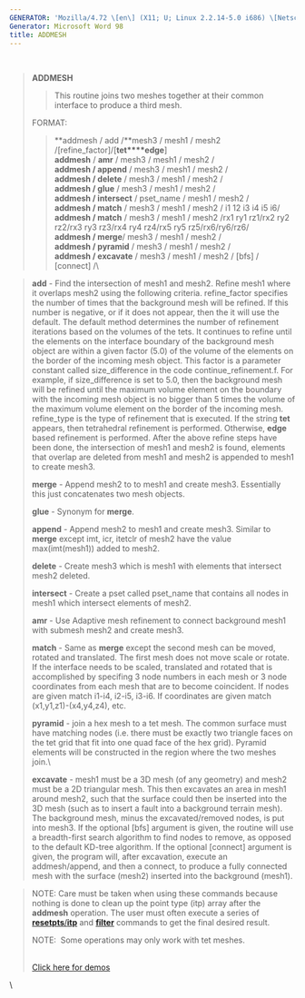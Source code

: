 ```yaml
---
GENERATOR: 'Mozilla/4.72 \[en\] (X11; U; Linux 2.2.14-5.0 i686) \[Netscape\]'
Generator: Microsoft Word 98
title: ADDMESH
---
```


 

> **ADDMESH**
>
> > This routine joins two meshes together at their common interface to
> > produce a third mesh.
>
> FORMAT:
>
> > **addmesh / add /**mesh3 / mesh1 / mesh2
> > /\[refine\_factor\]/\[**tet****edge**\]\
> > **addmesh** / **amr** / mesh3 / mesh1 / mesh2 /\
> > **addmesh / append** / mesh3 / mesh1 / mesh2 /\
> > **addmesh / delete** / mesh3 / mesh1 / mesh2 /\
> > **addmesh / glue** / mesh3 / mesh1 / mesh2 /\
> > **addmesh / intersect** / pset\_name / mesh1 / mesh2 /\
> > **addmesh / match** / mesh3 / mesh1 / mesh2 / i1 12 i3 i4 i5 i6/\
> > **addmesh / match** / mesh3 / mesh1 / mesh2 /rx1 ry1 rz1/rx2 ry2
> > rz2/rx3 ry3 rz3/rx4 ry4 rz4/rx5 ry5 rz5/rx6/ry6/rz6/\
> > **addmesh / merge**/ mesh3 / mesh1 / mesh2 /\
> > **addmesh / pyramid** / mesh3 / mesh1 / mesh2 /\
> > **addmesh / excavate** / mesh3 / mesh1 / mesh2 / \[bfs\] /
> > \[connect\] /\

> **add** - Find the intersection of mesh1 and mesh2. Refine mesh1 where
> it overlaps mesh2 using the following criteria. refine\_factor
> specifies the number of times that the background mesh will be
> refined. If this number is negative, or if it does not appear, then
> the it will use the default. The default method determines the number
> of refinement iterations based on the volumes of the tets. It
> continues to refine until the elements on the interface boundary of
> the background mesh object are within a given factor (5.0) of the
> volume of the elements on the border of the incoming mesh object. This
> factor is a parameter constant called size\_difference in the code
> continue\_refinement.f. For example, if size\_difference is set to
> 5.0, then the background mesh will be refined until the maximum volume
> element on the boundary with the incoming mesh object is no bigger
> than 5 times the volume of the maximum volume element on the border of
> the incoming mesh. refine\_type is the type of refinement that is
> executed. If the string **tet** appears, then tetrahedral refinement
> is performed. Otherwise, **edge** based refinement is performed. After
> the above refine steps have been done, the intersection of mesh1 and
> mesh2 is found, elements that overlap are deleted from mesh1 and mesh2
> is appended to mesh1 to create mesh3.
>
> **merge** - Append mesh2 to to mesh1 and create mesh3. Essentially
> this just concatenates two mesh objects.
>
> **glue** - Synonym for **merge**.
>
> **append** - Append mesh2 to mesh1 and create mesh3. Similar to
> **merge** except imt, icr, itetclr of mesh2 have the value
> max(imt(mesh1)) added to mesh2.
>
> **delete** - Create mesh3 which is mesh1 with elements that intersect
> mesh2 deleted.
>
> **intersect** - Create a pset called pset\_name that contains all
> nodes in mesh1 which intersect elements of mesh2.
>
> **amr** - Use Adaptive mesh refinement to connect background mesh1
> with submesh mesh2 and create mesh3.
>
> **match** - Same as **merge** except the second mesh can be moved,
> rotated and translated. The first mesh does not move scale or rotate.
> If the interface needs to be scaled, translated and rotated that is
> accomplished by specifing 3 node numbers in each mesh or 3 node
> coordinates from each mesh that are to become coincident. If nodes are
> given match i1-i4, i2-i5, i3-i6. If coordinates are given match
> (x1,y1,z1)-(x4,y4,z4), etc.
>
> **pyramid** - join a hex mesh to a tet mesh. The common surface must
> have matching nodes (i.e. there must be exactly two triangle faces on
> the tet grid that fit into one quad face of the hex grid). Pyramid
> elements will be constructed in the region where the two meshes join.\
>
> **excavate** - mesh1 must be a 3D mesh (of any geometry) and mesh2
> must be a 2D triangular mesh. This then excavates an area in mesh1
> around mesh2, such that the surface could then be inserted into the 3D
> mesh (such as to insert a fault into a background terrain mesh). The
> background mesh, minus the excavated/removed nodes, is put into mesh3.
> If the optional \[bfs\] argument is given, the routine will use a
> breadth-first search algorithm to find nodes to remove, as opposed to
> the default KD-tree algorithm. If the optional \[connect\] argument is
> given, the program will, after excavation, execute an addmesh/append,
> and then a connect, to produce a fully connected mesh with the surface
> (mesh2) inserted into the background (mesh1).

> NOTE: Care must be taken when using these commands because nothing is
> done to clean up the point type (itp) array after the **addmesh**
> operation. The user must often execute a series of
> [**resetpts**/**itp**](RESETPT.html) and **[filter](FILTER.html)**
> commands to get the final desired result.
>
> NOTE:  Some operations may only work with tet meshes.\
>  
>
> [Click here for demos](http://lagrit.lanl.gov/docs/demos/)

\
